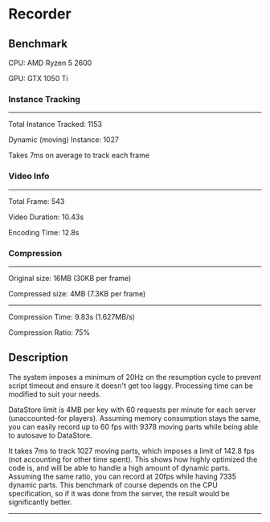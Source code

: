 # Recorder

## Benchmark

CPU: AMD Ryzen 5 2600

GPU: GTX 1050 Ti

### Instance Tracking
---------------------------------------

Total Instance Tracked: 1153

Dynamic (moving) Instance: 1027

Takes 7ms on average to track each frame

### Video Info
---------------------------------------

Total Frame: 543
 
Video Duration: 10.43s

Encoding Time: 12.8s

### Compression
----

Original size: 16MB (30KB per frame)

Compressed size: 4MB (7.3KB per frame)

----

Compression Time: 9.83s (1.627MB/s)

Compression Ratio: 75%

## Description

The system imposes a minimum of 20Hz on the resumption cycle to prevent script timeout and ensure
it doesn't get too laggy. Processing time can be modified to suit your needs.

DataStore limit is 4MB per key with 60 requests per minute for each server (unaccounted-for players).
Assuming memory consumption stays the same, you can easily record up to 60 fps with 9378 moving parts
while being able to autosave to DataStore.

It takes 7ms to track 1027 moving parts, which imposes a limit of 142.8 fps (not accounting for other time spent).
This shows how highly optimized the code is, and will be able to handle a high amount of dynamic parts.
Assuming the same ratio, you can record at 20fps while having 7335 dynamic parts.
This benchmark of course depends on the CPU specification, so if it was done from the server,
the result would be significantly better.

-------------------------------------------------------------------------------------------------------------------------------------------
